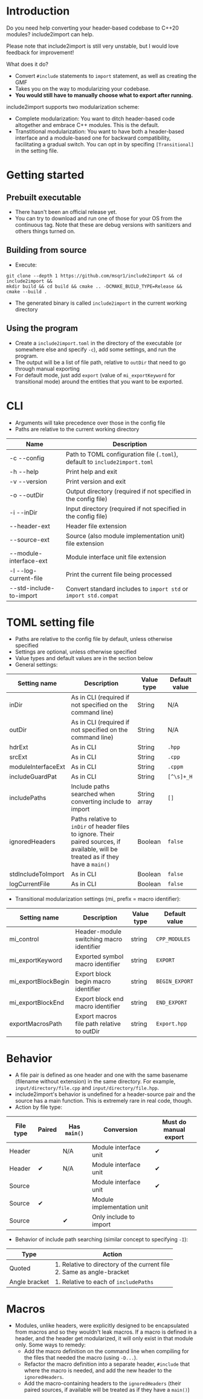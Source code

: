 # Introduction
Do you need help converting your header-based codebase to C++20 modules?
include2import can help.

Please note that include2import is still very unstable, but I would love feedback for improvement!

What does it do?
- Convert ```#include``` statements to ```import``` statement, as well as creating the GMF
- Takes you on the way to modularizing your codebase.
- **You would still have to manually choose what to export after running.**

include2import supports two modularization scheme:
- Complete modularization: You want to ditch header-based code altogether and embrace C++ modules. This is the default.
- Transtitional modularization: You want to have both a header-based interface and a module-based one for backward compatibility, facilitating a gradual switch. You can opt in by specifing ```[Transitional]``` in the setting file.

# Getting started
## Prebuilt executable
- There hasn't been an official release yet.
- You can try to download and run one of those for your OS from the continuous tag. Note that these are debug versions with sanitizers and others things turned on.

## Building from source
- Execute:
```
git clone --depth 1 https://github.com/msqr1/include2import && cd include2import &&
mkdir build && cd build && cmake .. -DCMAKE_BUILD_TYPE=Release && cmake --build . 
```
- The generated binary is called ```include2import``` in the current working directory

## Using the program
- Create a ```include2import.toml``` in the directory of the executable (or somewhere else and specify ```-c```), add some settings, and run the program.
- The output will be a list of file path, relative to ```outDir``` that need to go through manual exporting
-  For default mode, just add ```export``` (value of ```mi_exportKeyword``` for transitional mode) around the entities that you want to be exported.

# CLI
- Arguments will take precedence over those in the config file
- Paths are relative to the current working directory

| Name                    | Description                                                                         |
|-------------------------|-------------------------------------------------------------------------------------|
| -c --config             | Path to TOML configuration file (```.toml```), default to ```include2import.toml``` |
| -h --help               | Print help and exit                                                                 |
| -v --version            | Print version and exit                                                              |
| -o --outDir             | Output directory (required if not specified in the config file)                     |
| -i --inDir              | Input directory (required if not specified in the config file)                      |
| --header-ext            | Header file extension                                                               |
| --source-ext            | Source (also module implementation unit) file extension                             |
| --module-interface-ext  | Module interface unit file extension                                                |
| -l --log-current-file   | Print the current file being processed                                              |
| --std-include-to-import | Convert standard includes to ```import std``` or ```import std.compat```            |

# TOML setting file
- Paths are relative to the config file by default, unless otherwise specified
- Settings are optional, unless otherwise specified
- Value types and default values are in the section below
- General settings:

| Setting name       | Description                                                                                                                                 | Value type   | Default value  |
|--------------------|---------------------------------------------------------------------------------------------------------------------------------------------|--------------|----------------|
| inDir              | As in CLI (required if not specified on the command line)                                                                                   | String       | N/A            |
| outDir             | As in CLI (required if not specified on the command line)                                                                                   | String       | N/A            |
| hdrExt             | As in CLI                                                                                                                                   | String       | ```.hpp```     |
| srcExt             | As in CLI                                                                                                                                   | String       | ```.cpp```     |
| moduleInterfaceExt | As in CLI                                                                                                                                   | String       | ```.cppm```    |
| includeGuardPat    | As in CLI                                                                                                                                   | String       | ```[^\s]+_H``` |
| includePaths       | Include paths searched when converting include to import                                                                                    | String array | ```[]```       |
| ignoredHeaders     | Paths relative to ```inDir``` of header files to ignore. Their paired sources, if available, will be treated as if they have a ```main()``` | Boolean      | ```false```    |
| stdIncludeToImport | As in CLI                                                                                                                                   | Boolean      | ```false```    |
| logCurrentFile     | As in CLI                                                                                                                                   | Boolean      | ```false```    |

- Transitional modularization settings (mi_ prefix = macro identifier):

| Setting name        | Description                                | Value type | Default value      |
|---------------------|--------------------------------------------|------------|--------------------|
| mi_control          | Header-module switching macro identifier   | string     | ```CPP_MODULES```  |
| mi_exportKeyword    | Exported symbol macro identifier           | string     | ```EXPORT```       |
| mi_exportBlockBegin | Export block begin macro identifier        | string     | ```BEGIN_EXPORT``` |
| mi_exportBlockEnd   | Export block end macro identifier          | string     | ```END_EXPORT```   |
| exportMacrosPath    | Export macros file path relative to outDir | string     | ```Export.hpp```   |

# Behavior
- A file pair is defined as one header and one with the same basename (filename without extension) in the same directory. For example, ```input/directory/file.cpp``` and ```input/directory/file.hpp```. 
- include2import's behavior is undefined for a header-source pair and the source has a main function. This is extremely rare in real code, though.
- Action by file type:

| File type | Paired | Has ```main()``` | Conversion                 | Must do manual export |
|-----------|--------|------------------|----------------------------|-----------------------|
| Header    |        | N/A              | Module interface unit      | ✔                     |
| Header    | ✔      | N/A              | Module interface unit      | ✔                     |
| Source    |        |                  | Module interface unit      | ✔                     |
| Source    | ✔      |                  | Module implementation unit |                       |
| Source    |        | ✔                | Only include to import     |                       |

- Behavior of include path searching (similar concept to specifying ```-I```):

| Type          | Action                                                                   |
|---------------|--------------------------------------------------------------------------|
| Quoted        | 1. Relative to directory of the current file<br>2. Same as angle-bracket |
| Angle bracket | 1. Relative to each of ```includePaths```                                |

# Macros
- Modules, unlike headers, were explicitly designed to be encapsulated from macros and so they wouldn't leak macros. If a macro is defined in a header, and the header get modularized, it will only exist in that module only. Some ways to remedy:
    - Add the macro definition on the command line when compiling for the files that needed the macro (using ```-D...```).
    - Refactor the macro definition into a separate header, ```#include``` that where the macro is needed, and add the new header to the ```ignoredHeaders```.
    - Add the macro-containing headers to the ```ignoredHeaders``` (their paired sources, if available will be treated as if they have a ```main()```)